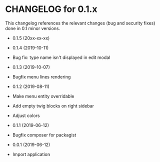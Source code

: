 CHANGELOG for 0.1.x
===================

This changelog references the relevant changes (bug and security fixes) done
in 0.1 minor versions.

* 0.1.5 (20xx-xx-xx)


* 0.1.4 (2019-10-11)
 * Bug fix: type name isn't displayed in edit modal

* 0.1.3 (2019-10-07)
 * Bugfix menu lines rendering

* 0.1.2 (2019-08-11)
 * Make menu entity overridable
 * Add empty twig blocks on right sidebar
 * Adjust colors

* 0.1.1 (2019-06-12)
 * Bugfix composer for packagist

* 0.0.1 (2019-06-12)
 * Import application
